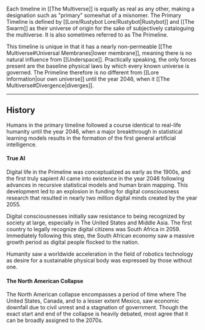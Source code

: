 Each timeline in [[The Multiverse]] is equally as real as any other, making a designation such as "primary" somewhat of a misnomer. The Primary Timeline is defined by [[Lore/Rustybot Lore/Rustybot|Rustybot]] and [[The Swarm]] as their universe of origin for the sake of subjectively cataloguing the multiverse. It is also sometimes referred to as The Primeline.

This timeline is unique in that it has a nearly non-permeable [[The Multiverse#Universal Membranes|lower membrane]], meaning there is no natural influence from [[Underspace]]. Practically speaking, the only forces present are the baseline physical laws by which every known universe is governed. The Primeline therefore is no different from [[Lore Information|our own universe]] until the year 2046, when it [[The Multiverse#Divergence|diverges]].

---
## History

Humans in the primary timeline followed a course identical to real-life humanity until the year 2046, when a major breakthrough in statistical learning models results in the formation of the first general artificial intelligence.
#### True AI
Digital life in the Primeline was conceptualized as early as the 1900s, and the first truly sapient AI came into existence in the year 2046 following advances in recursive statistical models and human brain mapping. This development led to an explosion in funding for digital consciousness research that resulted in nearly two million digital minds created by the year 2055.

Digital consciousnesses initially saw resistance to being recognized by society at large, especially in The United States and Middle Asia. The first country to legally recognize digital citizens was South Africa in 2059. Immediately following this step, the South African economy saw a massive growth period as digital people flocked to the nation.

Humanity saw a worldwide acceleration in the field of robotics technology as desire for a sustainable physical body was expressed by those without one. 
#### The North American Collapse
The North American collapse encompasses a period of time where The United States, Canada, and to a lesser extent Mexico, saw economic downfall due to civil unrest and a stagnation of government. Though the exact start and end of the collapse is heavily debated, most agree that it can be broadly assigned to the 2070s.